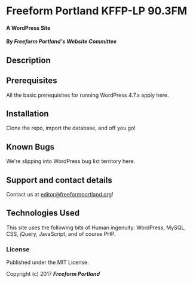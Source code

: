# Freeform Portland KFFP-LP 90.3FM

#### A WordPress Site

#### By _**Freeform Portland's Website Committee**_

## Description


## Prerequisites

All the basic prerequisites for running WordPress 4.7.x apply here.

## Installation

Clone the repo, import the database, and off you go!

## Known Bugs

We're slipping into WordPress bug list territory here.

## Support and contact details

Contact us at editor@freeformportland.org!

## Technologies Used

This site uses the following bits of Human ingenuity: WordPress, MySQL, CSS, jQuery, JavaScript, and of course PHP.

### License

Published under the MIT License.

Copyright (c) 2017 **_Freeform Portland_**